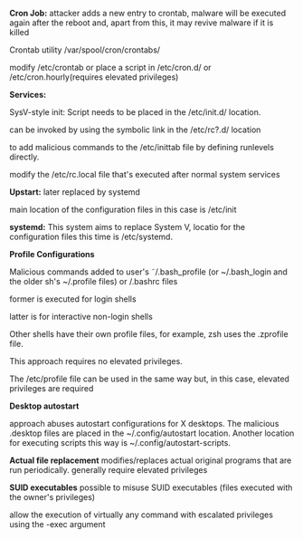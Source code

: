 **Cron Job:** 
attacker adds a new entry
to crontab, malware will be executed again after the reboot and, apart from this, it may revive malware if it is killed

Crontab utility
/var/spool/cron/crontabs/

modify /etc/crontab or
place a script in /etc/cron.d/
or /etc/cron.hourly(requires elevated privileges)

**Services:** 

SysV-style init: Script needs to be placed in the /etc/init.d/ location.

can be invoked by using the symbolic link in the /etc/rc?.d/ location

to add malicious commands to the /etc/inittab file by defining runlevels
directly.

modify the /etc/rc.local
file that's executed after normal system services

**Upstart:** later replaced
by systemd

main location of the configuration files in this case is /etc/init

**systemd:** This system aims to replace System V, locatio for the configuration files this time is
/etc/systemd.

**Profile Configurations**

Malicious commands added to
user's ˜/.bash_profile (or ~/.bash_login and the older sh's ~/.profile files) or /.bashrc files

former is executed for
login shells

latter is for interactive non-login shells

Other shells have their own profile files, for example, zsh uses
the .zprofile file.

This approach requires no elevated privileges.

The
/etc/profile file can be used in the same way but, in this case, elevated
privileges are required

**Desktop autostart**

approach abuses autostart
configurations for X desktops. The malicious .desktop files are placed in
the ~/.config/autostart location. Another location for executing scripts this way is ~/.config/autostart-scripts.

**Actual file replacement**
modifies/replaces actual original programs that are run periodically. generally require elevated privileges

**SUID executables**
possible to misuse SUID executables (files executed with the owner's privileges)

allow the execution of virtually any command with escalated privileges using the -exec argument